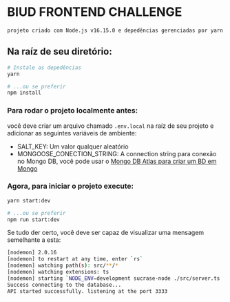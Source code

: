 # BIUD FRONTEND CHALLENGE

```
projeto criado com Node.js v16.15.0 e depedências gerenciadas por yarn
```

## Na raíz de seu diretório:

```bash
# Instale as depedências
yarn

# ...ou se preferir
npm install

```

### Para rodar o projeto localmente antes:

você deve criar um arquivo chamado ```.env.local``` na raíz de seu projeto e adicionar as seguintes variáveis de ambiente:

- SALT_KEY: Um valor qualquer aleatório
- MONGOOSE_CONECTION_STRING: A connection string para conexão no Mongo DB, você pode usar o [Mongo DB Atlas para criar um BD em Mongo](mlab.com)

### Agora, para iniciar o projeto execute:

```bash
yarn start:dev

# ...ou se preferir
npm run start:dev
```

Se tudo der certo, você deve ser capaz de visualizar uma mensagem semelhante a esta:

```bash
[nodemon] 2.0.16
[nodemon] to restart at any time, enter `rs`
[nodemon] watching path(s): src/**/*
[nodemon] watching extensions: ts
[nodemon] starting `NODE_ENV=development sucrase-node ./src/server.ts ./src/server.ts`
Success connecting to the database...
API started successfully. listening at the port 3333
```
